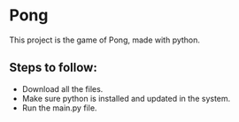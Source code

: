 # Pong

This project is the game of Pong, made with python.

## Steps to follow:
- Download all the files.
- Make sure python is installed and updated in the system.
- Run the main.py file.
